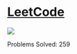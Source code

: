 # [LeetCode](https://leetcode.com/asahiocean)
<!---
![](https://i.ibb.co/s9xQFWv/problems100.png)

--->


![](https://media.giphy.com/media/JXzZiHkfTKehEldb0m/giphy.gif)

Problems Solved: 259
